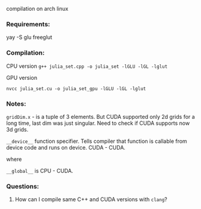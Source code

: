 compilation on arch linux

### Requirements:

yay -S glu freeglut

### Compilation:

CPU version
`g++ julia_set.cpp -o julia_set -lGLU -lGL -lglut`

GPU version

`nvcc julia_set.cu -o julia_set_gpu -lGLU -lGL -lglut`


### Notes:

`gridDim.x` - is a tuple of 3 elements. But CUDA supported only 2d grids for a long time, last dim was just singular. Need to check if CUDA supports now 3d grids.

`__device__` function specifier. Tells compiler that function is callable from device code and runs on device. CUDA - CUDA.

where

`__global__` is CPU - CUDA.



### Questions:
1. How can I compile same C++ and CUDA versions with `clang`?
